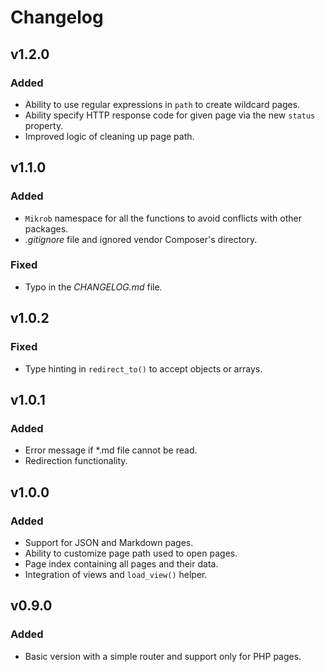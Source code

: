 # Changelog

## v1.2.0

### Added
- Ability to use regular expressions in `path` to create wildcard pages.
- Ability specify HTTP response code for given page via the new `status` property.
- Improved logic of cleaning up page path.

## v1.1.0

### Added
- `Mikrob` namespace for all the functions to avoid conflicts with other packages.
- _.gitignore_ file and ignored vendor Composer's directory.

### Fixed
- Typo in the _CHANGELOG.md_ file.

## v1.0.2

### Fixed
- Type hinting in `redirect_to()` to accept objects or arrays.

## v1.0.1

### Added
- Error message if *.md file cannot be read.
- Redirection functionality.

## v1.0.0

### Added
- Support for JSON and Markdown pages.
- Ability to customize page path used to open pages.
- Page index containing all pages and their data.
- Integration of views and `load_view()` helper.

## v0.9.0

### Added
- Basic version with a simple router and support only for PHP pages.
